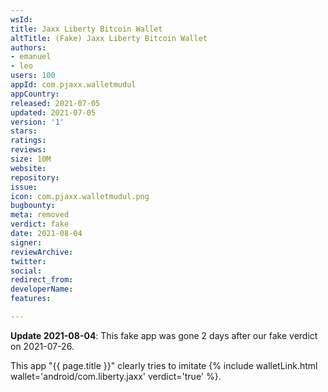 ```yaml
---
wsId: 
title: Jaxx Liberty Bitcoin Wallet
altTitle: (Fake) Jaxx Liberty Bitcoin Wallet
authors:
- emanuel
- leo
users: 100
appId: com.pjaxx.walletmudul
appCountry: 
released: 2021-07-05
updated: 2021-07-05
version: '1'
stars: 
ratings: 
reviews: 
size: 10M
website: 
repository: 
issue: 
icon: com.pjaxx.walletmudul.png
bugbounty: 
meta: removed
verdict: fake
date: 2021-08-04
signer: 
reviewArchive: 
twitter: 
social: 
redirect_from: 
developerName: 
features: 

---
```


**Update 2021-08-04**: This fake app was gone 2 days after our fake verdict on
2021-07-26.


This app "{{ page.title }}" clearly tries to imitate
{% include walletLink.html wallet='android/com.liberty.jaxx' verdict='true' %}.
